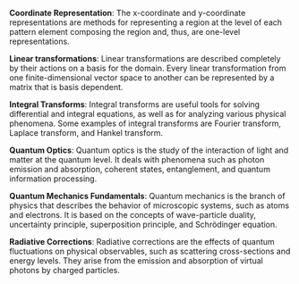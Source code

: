 

**Coordinate Representation**: The x-coordinate and y-coordinate representations are methods for representing a region at the level of each pattern element composing the region and, thus, are one-level representations.

**Linear transformations**: Linear transformations are described completely by their actions on a basis for the domain. Every linear transformation from one finite-dimensional vector space to another can be represented by a matrix that is basis dependent.

**Integral Transforms**: Integral transforms are useful tools for solving differential and integral equations, as well as for analyzing various physical phenomena. Some examples of integral transforms are Fourier transform, Laplace transform, and Hankel transform.

**Quantum Optics**: Quantum optics is the study of the interaction of light and matter at the quantum level. It deals with phenomena such as photon emission and absorption, coherent states, entanglement, and quantum information processing.

**Quantum Mechanics Fundamentals**: Quantum mechanics is the branch of physics that describes the behavior of microscopic systems, such as atoms and electrons. It is based on the concepts of wave-particle duality, uncertainty principle, superposition principle, and Schrödinger equation.

**Radiative Corrections**: Radiative corrections are the effects of quantum fluctuations on physical observables, such as scattering cross-sections and energy levels. They arise from the emission and absorption of virtual photons by charged particles.

